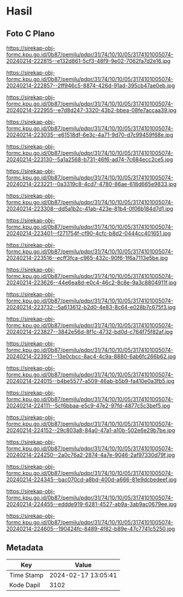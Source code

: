 # Hasil

## Foto C Plano

https://sirekap-obj-formc.kpu.go.id/0b87/pemilu/pdpr/31/74/10/10/05/3174101005074-20240214-222815--e132d861-5cf3-48f9-9e02-7062fa7d2e16.jpg

https://sirekap-obj-formc.kpu.go.id/0b87/pemilu/pdpr/31/74/10/10/05/3174101005074-20240214-222857--2ff946c5-8874-426d-91ad-395cb47ae0eb.jpg

https://sirekap-obj-formc.kpu.go.id/0b87/pemilu/pdpr/31/74/10/10/05/3174101005074-20240214-222955--e7d8d247-3320-43b2-bbea-08fe7accaa39.jpg

https://sirekap-obj-formc.kpu.go.id/0b87/pemilu/pdpr/31/74/10/10/05/3174101005074-20240214-223035--e61518df-6e3c-4a71-9d70-d7c99459f68e.jpg

https://sirekap-obj-formc.kpu.go.id/0b87/pemilu/pdpr/31/74/10/10/05/3174101005074-20240214-223130--5a1a2568-b731-46f6-ad74-7c684ecc2ce5.jpg

https://sirekap-obj-formc.kpu.go.id/0b87/pemilu/pdpr/31/74/10/10/05/3174101005074-20240214-223221--0a3319c8-4cd7-4780-86ae-618d665e9833.jpg

https://sirekap-obj-formc.kpu.go.id/0b87/pemilu/pdpr/31/74/10/10/05/3174101005074-20240214-223308--dd5a1b2c-41ab-423e-81b4-0f06b184d7d1.jpg

https://sirekap-obj-formc.kpu.go.id/0b87/pemilu/pdpr/31/74/10/10/05/3174101005074-20240214-223401--f271754f-cf90-4cfc-b8d2-0444cc401651.jpg

https://sirekap-obj-formc.kpu.go.id/0b87/pemilu/pdpr/31/74/10/10/05/3174101005074-20240214-223516--ecff3fca-c965-432c-90f6-1f6a7113e5be.jpg

https://sirekap-obj-formc.kpu.go.id/0b87/pemilu/pdpr/31/74/10/10/05/3174101005074-20240214-223626--44e6ea8d-e0c4-46c2-8c8e-9a3c8804911f.jpg

https://sirekap-obj-formc.kpu.go.id/0b87/pemilu/pdpr/31/74/10/10/05/3174101005074-20240214-223732--5a613612-b2d0-4e83-8c64-e028b7c675f3.jpg

https://sirekap-obj-formc.kpu.go.id/0b87/pemilu/pdpr/31/74/10/10/05/3174101005074-20240214-223827--3842e56d-8f1c-4732-bd0d-c764f75f82af.jpg

https://sirekap-obj-formc.kpu.go.id/0b87/pemilu/pdpr/31/74/10/10/05/3174101005074-20240214-223921--13e0cbcc-8ac4-4c9a-8880-6ab6fc266b62.jpg

https://sirekap-obj-formc.kpu.go.id/0b87/pemilu/pdpr/31/74/10/10/05/3174101005074-20240214-224015--b4be5577-a509-46ab-b5b9-fa410e0a3fb5.jpg

https://sirekap-obj-formc.kpu.go.id/0b87/pemilu/pdpr/31/74/10/10/05/3174101005074-20240214-224111--5cf6bbaa-e5c9-47e2-97fd-4877c5c3bef5.jpg

https://sirekap-obj-formc.kpu.go.id/0b87/pemilu/pdpr/31/74/10/10/05/3174101005074-20240214-224152--29c803a8-84a0-47a1-a10b-502e6e29b7be.jpg

https://sirekap-obj-formc.kpu.go.id/0b87/pemilu/pdpr/31/74/10/10/05/3174101005074-20240214-224250--2a0c76a2-2874-4a7e-9046-2af97330d79f.jpg

https://sirekap-obj-formc.kpu.go.id/0b87/pemilu/pdpr/31/74/10/10/05/3174101005074-20240214-224345--bac070cd-a8bd-400d-a666-81e9dcbedeef.jpg

https://sirekap-obj-formc.kpu.go.id/0b87/pemilu/pdpr/31/74/10/10/05/3174101005074-20240214-224455--eddde919-6281-4527-ab9a-3ab9ac0679ee.jpg

https://sirekap-obj-formc.kpu.go.id/0b87/pemilu/pdpr/31/74/10/10/05/3174101005074-20240214-224605--190424fc-8489-4f82-b89e-47c7741c5250.jpg


## Metadata

| Key        | Value               |
| ---------- | ------------------- |
| Time Stamp | 2024-02-17 13:05:41 |
| Kode Dapil | 3102                |



